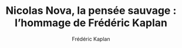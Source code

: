 ---
layout: post
title: "Nicolas Nova, la pensée sauvage : l’hommage de Frédéric Kaplan"
link: "https://www.letemps.ch/culture/nicolas-nova-la-pensee-sauvage-l-hommage-de-frederic-kaplan"
author: "Frédéric Kaplan"
published_date: "06/01/2025"
description: "Anthropologue, historien des cultures numériques, enseignant à la Haute école d’art et de design de Genève, cofondateur du Near Future Laboratory, Nicolas Nova est décédé brutalement le 31 décembre 2024. Le directeur du Collège des humanités de l’EPFL Frédéric Kaplan salue un défricheur de territoires et d’idées"
language: "fr"
categories: 
   - Liens
tags: "design"
og-tags: "design"
permalink: /:categories/:year/:month/:day/:title/
---